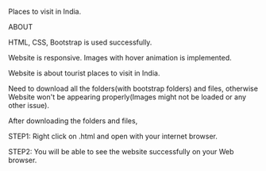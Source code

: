 Places to visit in India.

ABOUT

HTML, CSS, Bootstrap is used successfully.

Website is responsive. Images with hover animation is implemented. 

Website is about tourist places to visit in India. 

Need to download all the folders(with bootstrap folders) and files, otherwise Website won't be appearing properly(Images might not be loaded or any other issue).

After downloading the folders and files,

STEP1: Right click on .html and open with your internet browser.

STEP2: You will be able to see the website successfully on your Web browser.
